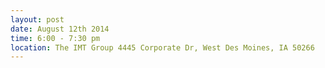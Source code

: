 ---
layout: post
date: August 12th 2014
time: 6:00 - 7:30 pm
location: The IMT Group 4445 Corporate Dr, West Des Moines, IA 50266
---
